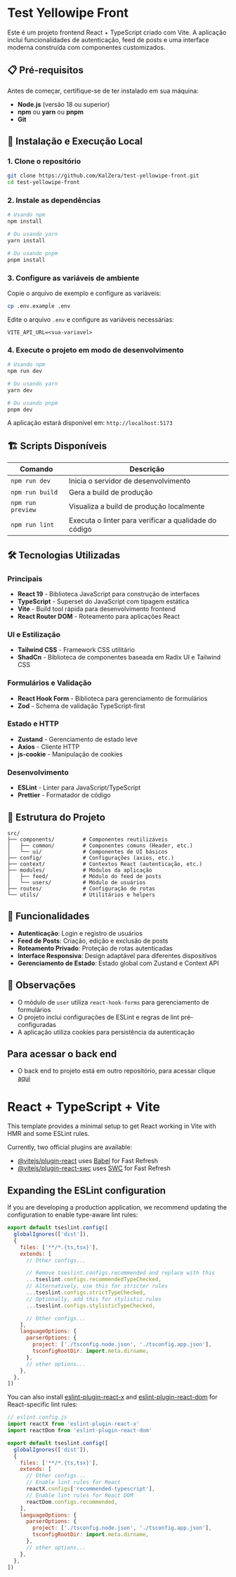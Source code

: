 # Test Yellowipe Front

Este é um projeto frontend React + TypeScript criado com Vite. A aplicação inclui funcionalidades de autenticação, feed de posts e uma interface moderna construída com componentes customizados.

## 📋 Pré-requisitos

Antes de começar, certifique-se de ter instalado em sua máquina:

- **Node.js** (versão 18 ou superior)
- **npm** ou **yarn** ou **pnpm**
- **Git**

## 🚀 Instalação e Execução Local

### 1. Clone o repositório

```bash
git clone https://github.com/KalZera/test-yellowipe-front.git
cd test-yellowipe-front
```

### 2. Instale as dependências

```bash
# Usando npm
npm install

# Ou usando yarn
yarn install

# Ou usando pnpm
pnpm install
```

### 3. Configure as variáveis de ambiente

Copie o arquivo de exemplo e configure as variáveis:

```bash
cp .env.example .env
```

Edite o arquivo `.env` e configure as variáveis necessárias:

```env
VITE_API_URL=<sua-variavel>
```

### 4. Execute o projeto em modo de desenvolvimento

```bash
# Usando npm
npm run dev

# Ou usando yarn
yarn dev

# Ou usando pnpm
pnpm dev
```

A aplicação estará disponível em: `http://localhost:5173`

## 🏗️ Scripts Disponíveis

| Comando | Descrição |
|---------|-----------|
| `npm run dev` | Inicia o servidor de desenvolvimento |
| `npm run build` | Gera a build de produção |
| `npm run preview` | Visualiza a build de produção localmente |
| `npm run lint` | Executa o linter para verificar a qualidade do código |

## 🛠️ Tecnologias Utilizadas

### Principais
- **React 19** - Biblioteca JavaScript para construção de interfaces
- **TypeScript** - Superset do JavaScript com tipagem estática
- **Vite** - Build tool rápida para desenvolvimento frontend
- **React Router DOM** - Roteamento para aplicações React

### UI e Estilização
- **Tailwind CSS** - Framework CSS utilitário
- **ShadCn** - Biblioteca de componentes baseada em Radix UI e Tailwind CSS

### Formulários e Validação
- **React Hook Form** - Biblioteca para gerenciamento de formulários
- **Zod** - Schema de validação TypeScript-first

### Estado e HTTP
- **Zustand** - Gerenciamento de estado leve
- **Axios** - Cliente HTTP
- **js-cookie** - Manipulação de cookies

### Desenvolvimento
- **ESLint** - Linter para JavaScript/TypeScript
- **Prettier** - Formatador de código

## 📁 Estrutura do Projeto

```
src/
├── components/         # Componentes reutilizáveis
│   ├── common/         # Componentes comuns (Header, etc.)
│   └── ui/             # Componentes de UI básicos
├── config/             # Configurações (axios, etc.)
├── context/            # Contextos React (autenticação, etc.)
├── modules/            # Módulos da aplicação
│   ├── feed/           # Módulo do feed de posts
│   └── users/          # Módulo de usuários
├── routes/             # Configuração de rotas
└── utils/              # Utilitários e helpers
```

## 🔐 Funcionalidades

- **Autenticação**: Login e registro de usuários
- **Feed de Posts**: Criação, edição e exclusão de posts
- **Roteamento Privado**: Proteção de rotas autenticadas
- **Interface Responsiva**: Design adaptável para diferentes dispositivos
- **Gerenciamento de Estado**: Estado global com Zustand e Context API

## 📝 Observações

- O módulo de `user` utiliza `react-hook-forms` para gerenciamento de formulários
- O projeto inclui configurações de ESLint e regras de lint pré-configuradas
- A aplicação utiliza cookies para persistência da autenticação

## Para acessar o back end

- O back end to projeto está em outro repositório, para acessar clique [aqui](https://github.com/KalZera/test-yellowipe-back)

# React + TypeScript + Vite

This template provides a minimal setup to get React working in Vite with HMR and some ESLint rules.

Currently, two official plugins are available:

- [@vitejs/plugin-react](https://github.com/vitejs/vite-plugin-react/blob/main/packages/plugin-react) uses [Babel](https://babeljs.io/) for Fast Refresh
- [@vitejs/plugin-react-swc](https://github.com/vitejs/vite-plugin-react/blob/main/packages/plugin-react-swc) uses [SWC](https://swc.rs/) for Fast Refresh

## Expanding the ESLint configuration

If you are developing a production application, we recommend updating the configuration to enable type-aware lint rules:

```js
export default tseslint.config([
  globalIgnores(['dist']),
  {
    files: ['**/*.{ts,tsx}'],
    extends: [
      // Other configs...

      // Remove tseslint.configs.recommended and replace with this
      ...tseslint.configs.recommendedTypeChecked,
      // Alternatively, use this for stricter rules
      ...tseslint.configs.strictTypeChecked,
      // Optionally, add this for stylistic rules
      ...tseslint.configs.stylisticTypeChecked,

      // Other configs...
    ],
    languageOptions: {
      parserOptions: {
        project: ['./tsconfig.node.json', './tsconfig.app.json'],
        tsconfigRootDir: import.meta.dirname,
      },
      // other options...
    },
  },
])
```

You can also install [eslint-plugin-react-x](https://github.com/Rel1cx/eslint-react/tree/main/packages/plugins/eslint-plugin-react-x) and [eslint-plugin-react-dom](https://github.com/Rel1cx/eslint-react/tree/main/packages/plugins/eslint-plugin-react-dom) for React-specific lint rules:

```js
// eslint.config.js
import reactX from 'eslint-plugin-react-x'
import reactDom from 'eslint-plugin-react-dom'

export default tseslint.config([
  globalIgnores(['dist']),
  {
    files: ['**/*.{ts,tsx}'],
    extends: [
      // Other configs...
      // Enable lint rules for React
      reactX.configs['recommended-typescript'],
      // Enable lint rules for React DOM
      reactDom.configs.recommended,
    ],
    languageOptions: {
      parserOptions: {
        project: ['./tsconfig.node.json', './tsconfig.app.json'],
        tsconfigRootDir: import.meta.dirname,
      },
      // other options...
    },
  },
])
```
